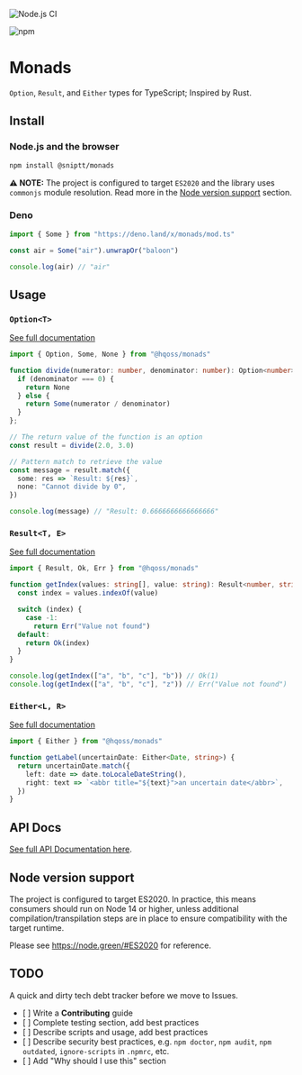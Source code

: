 ![Node.js CI](https://github.com/sniptt-official/monads/workflows/ci/badge.svg)

<!-- [![Codacy Badge](https://app.codacy.com/project/badge/Grade/afa382493ae441b3824f4d409438d90b)](https://www.codacy.com/gh/hqoss/monads?utm_source=github.com\&utm_medium=referral\&utm_content=hqoss/monads\&utm_campaign=Badge_Grade)
[![Codacy Badge](https://app.codacy.com/project/badge/Coverage/afa382493ae441b3824f4d409438d90b)](https://www.codacy.com/gh/hqoss/monads?utm_source=github.com\&utm_medium=referral\&utm_content=hqoss/monads\&utm_campaign=Badge_Coverage)
[![GuardRails badge](https://badges.guardrails.io/hqoss/monads.svg?token=14bca43cc8b71d3659ac85cfb0bf590ca88a6d9f09216c2aff0d1b870de404ee\&provider=github)](https://dashboard.guardrails.io/gh/hqoss/36606) -->

![npm](https://img.shields.io/npm/v/@sniptt/monads)

# Monads

`Option`, `Result`, and `Either` types for TypeScript; Inspired by Rust.

## Install

### Node.js and the browser

```bash
npm install @sniptt/monads
```

**⚠️ NOTE:** The project is configured to target `ES2020` and the library uses `commonjs` module resolution. Read more in the [Node version support](#node-version-support) section.

### Deno

```typescript
import { Some } from "https://deno.land/x/monads/mod.ts"

const air = Some("air").unwrapOr("baloon")

console.log(air) // "air"
```

## Usage

### `Option<T>`

[See full documentation](./lib/option)

```typescript
import { Option, Some, None } from "@hqoss/monads"

function divide(numerator: number, denominator: number): Option<number> {
  if (denominator === 0) {
    return None
  } else {
    return Some(numerator / denominator)
  }
};

// The return value of the function is an option
const result = divide(2.0, 3.0)

// Pattern match to retrieve the value
const message = result.match({
  some: res => `Result: ${res}`,
  none: "Cannot divide by 0",
})

console.log(message) // "Result: 0.6666666666666666"
```

### `Result<T, E>`

[See full documentation](./lib/result)

```typescript
import { Result, Ok, Err } from "@hqoss/monads"

function getIndex(values: string[], value: string): Result<number, string> {
  const index = values.indexOf(value)

  switch (index) {
    case -1:
      return Err("Value not found")
  default:
    return Ok(index)
  }
}

console.log(getIndex(["a", "b", "c"], "b")) // Ok(1)
console.log(getIndex(["a", "b", "c"], "z")) // Err("Value not found")
```

### `Either<L, R>`

[See full documentation](./lib/either)

```typescript
import { Either } from "@hqoss/monads"

function getLabel(uncertainDate: Either<Date, string>) {
  return uncertainDate.match({
    left: date => date.toLocaleDateString(),
    right: text => `<abbr title="${text}">an uncertain date</abbr>`,
  })
}
```

## API Docs

[See full API Documentation here](docs/README.md).

## Node version support

The project is configured to target ES2020. In practice, this means consumers should run on Node 14 or higher, unless additional compilation/transpilation steps are in place to ensure compatibility with the target runtime.

Please see <https://node.green/#ES2020> for reference.

## TODO

A quick and dirty tech debt tracker before we move to Issues.

*   \[ ] Write a **Contributing** guide
*   \[ ] Complete testing section, add best practices
*   \[ ] Describe scripts and usage, add best practices
*   \[ ] Describe security best practices, e.g. `npm doctor`, `npm audit`, `npm outdated`, `ignore-scripts` in `.npmrc`, etc.
*   \[ ] Add "Why should I use this" section
